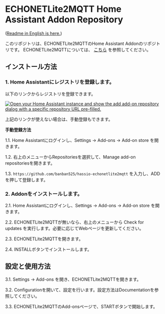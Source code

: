 ECHONETLite2MQTT Home Assistant Addon Repository
====================================================

([Readme in English is here.](readme.md))

このリポジトリは、ECHONETLite2MQTTのHome Assistant Addonのリポジトリです。
ECHONETLite2MQTTについては、 [こちら](https://github.com/banban525/echonetlite2mqtt) を参照してください。

## インストール方法

### 1. Home Assistantにレジストリを登録します。

以下のリンクからレジストリを登録できます。

   [![Open your Home Assistant instance and show the add add-on repository dialog with a specific repository URL pre-filled.](https://my.home-assistant.io/badges/supervisor_add_addon_repository.svg)](https://my.home-assistant.io/redirect/supervisor_add_addon_repository/?repository_url=https%3A%2F%2Fgithub.com%2Fzigbee2mqtt%2Fhassio-zigbee2mqtt)

上記のリンクが使えない場合は、手動登録もできます。


__手動登録方法__

1.1. Home Assistantにログインし、Settings → Add-ons → Add-on store を開きます。

1.2. 右上のメニューからRepositoriesを選択して、Manage add-on repositoriesを開きます。

1.3. `https://github.com/banban525/hassio-echonetlite2mqtt` を入力し、ADDを押して登録します。


### 2. Addonをインストールします。

2.1. Home Assistantにログインし、Settings → Add-ons → Add-on store を開きます。

2.2. ECHONETLite2MQTTが無いなら、右上のメニューから Check for updates を実行します。必要に応じてWebページを更新してください。

2.3. ECHONETLite2MQTTを開きます。

2.4. INSTALLボタンでインストールします。

## 設定と使用方法

3.1. Settings → Add-ons を開き、ECHONETLite2MQTTを開きます。

3.2. Configurationを開いて、設定を行います。設定方法はDocumentationを参照してください。

3.3. ECHONETLite2MQTTのAdd-onsページで、STARTボタンで開始します。

